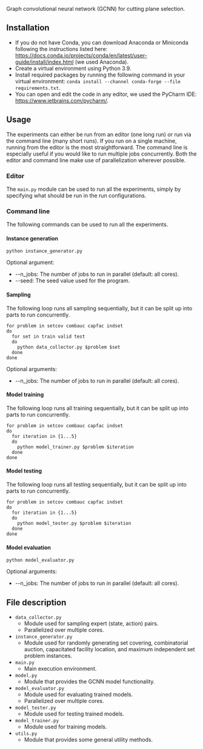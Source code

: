 Graph convolutional neural network (GCNN) for cutting plane selection.

## Installation

- If you do not have Conda, you can download Anaconda or Miniconda following the instructions listed
  here: https://docs.conda.io/projects/conda/en/latest/user-guide/install/index.html (we used Anaconda).
- Create a virtual environment using Python 3.9.
- Install required packages by running the following command in your virtual
  environment: ```conda install --channel conda-forge --file requirements.txt```.
- You can open and edit the code in any editor, we used the PyCharm IDE: https://www.jetbrains.com/pycharm/.

## Usage

The experiments can either be run from an editor (one long run) or run via the
command line (many short runs). If you run on a single machine, running from the editor is the most straightforward. The
command line is especially useful if you would like to run multiple jobs concurrently. Both the editor and command line
make use of
parallelization wherever possible.

### Editor

The ```main.py``` module can be used to run all the experiments, simply by specifying what should be run in the run
configurations.

### Command line

The following commands can be used to run all the experiments.

#### Instance generation

```
python instance_generator.py
```

Optional argument:

- --n_jobs: The number of jobs to run in parallel (default: all cores).
- --seed: The seed value used for the program.

#### Sampling

The following loop runs all sampling sequentially, but it can be split up into parts to run concurrently.

```
for problem in setcov combauc capfac indset
do
  for set in train valid test
  do
    python data_collector.py $problem $set
  done
done
```

Optional arguments:

- --n_jobs: The number of jobs to run in parallel (default: all cores).

#### Model training

The following loop runs all training sequentially, but it can be split up into parts to run concurrently.

```
for problem in setcov combauc capfac indset
do
  for iteration in {1...5}
  do
    python model_trainer.py $problem $iteration
  done
done
```

#### Model testing

The following loop runs all testing sequentially, but it can be split up into parts to run concurrently.

```
for problem in setcov combauc capfac indset
do
  for iteration in {1...5}
  do
    python model_tester.py $problem $iteration
  done
done
```

#### Model evaluation

```
python model_evaluator.py
```

Optional arguments:

- --n_jobs: The number of jobs to run in parallel (default: all cores).

## File description

- ```data_collector.py```
    - Module used for sampling expert (state, action) pairs.
    - Parallelized over multiple cores.
- ```instance_generator.py```
    - Module used for randomly generating set covering, combinatorial auction, capacitated facility location, and
      maximum independent set problem instances.
- ```main.py```
    - Main execution environment.
- ```model.py```
    - Module that provides the GCNN model functionality.
- ```model_evaluator.py```
    - Module used for evaluating trained models.
    - Parallelized over multiple cores.
- ```model_tester.py```
    - Module used for testing trained models.
- ```model_trainer.py```
    - Module used for training models.
- ```utils.py```
    - Module that provides some general utility methods.
